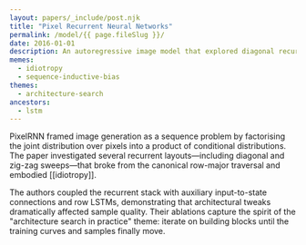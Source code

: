 ```yaml
---
layout: papers/_include/post.njk
title: "Pixel Recurrent Neural Networks"
permalink: /model/{{ page.fileSlug }}/
date: 2016-01-01
description: An autoregressive image model that explored diagonal recurrence and multi-scale conditioning.
memes:
  - idiotropy
  - sequence-inductive-bias
themes:
  - architecture-search
ancestors:
  - lstm
---
```


PixelRNN framed image generation as a sequence problem by factorising the joint distribution over pixels into a product of conditional distributions. The paper investigated several recurrent layouts—including diagonal and zig-zag sweeps—that broke from the canonical row-major traversal and embodied [[idiotropy]].

The authors coupled the recurrent stack with auxiliary input-to-state connections and row LSTMs, demonstrating that architectural tweaks dramatically affected sample quality. Their ablations capture the spirit of the "architecture search in practice" theme: iterate on building blocks until the training curves and samples finally move.
